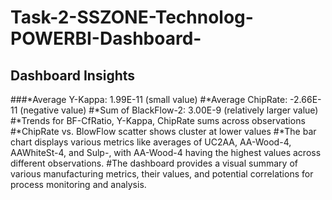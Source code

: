 # Task-2-SSZONE-Technolog-POWERBI-Dashboard-
## Dashboard Insights
###*Average Y-Kappa: 1.99E-11 (small value)
#*Average ChipRate: -2.66E-11 (negative value)
#*Sum of BlackFlow-2: 3.00E-9 (relatively larger value)
#*Trends for BF-CfRatio, Y-Kappa, ChipRate sums across observations
#*ChipRate vs. BlowFlow scatter shows cluster at lower values
#*The bar chart displays various metrics like averages of UC2AA, AA-Wood-4, AAWhiteSt-4, and Sulp-, with AA-Wood-4 having the highest values across different observations.
#The dashboard provides a visual summary of various manufacturing metrics, their values, and potential correlations for process monitoring and analysis.
